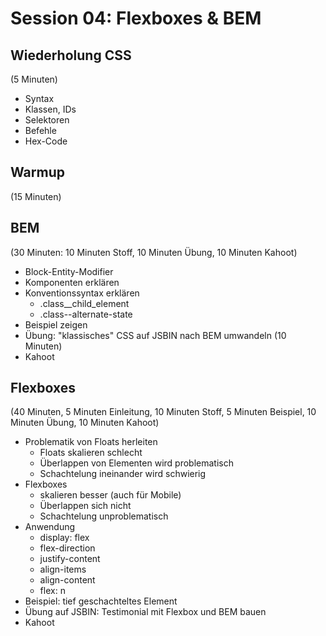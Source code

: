 # Session 04: Flexboxes & BEM

## Wiederholung CSS
(5 Minuten)

* Syntax
* Klassen, IDs
* Selektoren
* Befehle
* Hex-Code

## Warmup
(15 Minuten)

## BEM
(30 Minuten: 10 Minuten Stoff, 10 Minuten Übung, 10 Minuten Kahoot)

* Block-Entity-Modifier
* Komponenten erklären
* Konventionssyntax erklären
    - .class__child_element
    - .class--alternate-state
* Beispiel zeigen
* Übung: "klassisches" CSS auf JSBIN nach BEM umwandeln (10 Minuten)
* Kahoot

## Flexboxes
(40 Minuten, 5 Minuten Einleitung, 10 Minuten Stoff, 5 Minuten Beispiel, 10 Minuten Übung, 10 Minuten Kahoot)

* Problematik von Floats herleiten
    - Floats skalieren schlecht
    - Überlappen von Elementen wird problematisch
    - Schachtelung ineinander wird schwierig
* Flexboxes
    - skalieren besser (auch für Mobile)
    - Überlappen sich nicht
    - Schachtelung unproblematisch
* Anwendung
    - display: flex
    - flex-direction
    - justify-content
    - align-items
    - align-content
    - flex: n
* Beispiel: tief geschachteltes Element
* Übung auf JSBIN: Testimonial mit Flexbox und BEM bauen 
* Kahoot